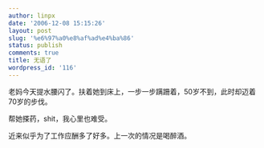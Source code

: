 ```yaml
---
author: linpx
date: '2006-12-08 15:15:26'
layout: post
slug: '%e6%97%a0%e8%af%ad%e4%ba%86'
status: publish
comments: true
title: 无语了
wordpress_id: '116'
---
```


老妈今天提水腰闪了。扶着她到床上，一步一步蹒跚着，50岁不到，此时却迈着70岁的步伐。


帮她搽药，shit，我心里也难受。


近来似乎为了工作应酬多了好多。上一次的情况是喝醉酒。

